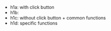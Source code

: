 
- h1a: with click button
- h1b: 
- h1c: without click button + common functions
- h1d: specific functions